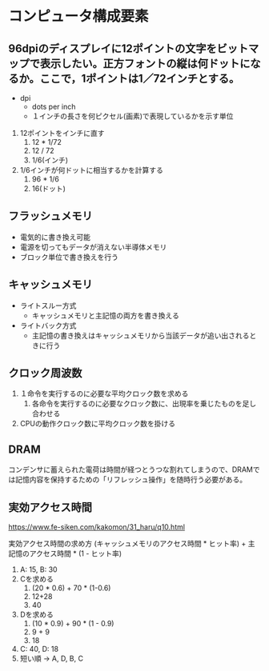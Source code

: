 # コンピュータ構成要素

## 96dpiのディスプレイに12ポイントの文字をビットマップで表示したい。正方フォントの縦は何ドットになるか。ここで，1ポイントは1／72インチとする。
- dpi
  - dots per inch
  - １インチの長さを何ピクセル(画素)で表現しているかを示す単位

1. 12ポイントをインチに直す
   1. 12 * 1/72
   2. 12 / 72
   3. 1/6(インチ)
2. 1/6インチが何ドットに相当するかを計算する
   1. 96 * 1/6
   2. 16(ドット)


## フラッシュメモリ
- 電気的に書き換え可能
- 電源を切ってもデータが消えない半導体メモリ
- ブロック単位で書き換えを行う


## キャッシュメモリ
- ライトスルー方式
  - キャッシュメモリと主記憶の両方を書き換える
- ライトバック方式
  - 主記憶の書き換えはキャッシュメモリから当該データが追い出されるときに行う


## クロック周波数
1. １命令を実行するのに必要な平均クロック数を求める
   1. 各命令を実行するのに必要なクロック数に、出現率を乗じたものを足し合わせる
2. CPUの動作クロック数に平均クロック数を掛ける


## DRAM
コンデンサに蓄えられた電荷は時間が経つとうつな割れてしまうので、DRAMでは記憶内容を保持するための「リフレッシュ操作」を随時行う必要がある。


## 実効アクセス時間
https://www.fe-siken.com/kakomon/31_haru/q10.html

実効アクセス時間の求め方
(キャッシュメモリのアクセス時間 * ヒット率) + 主記憶のアクセス時間 * (1 - ヒット率)

1. A: 15, B: 30
2. Cを求める
   1. (20 * 0.6) + 70 * (1-0.6)
   2. 12+28
   3. 40
3. Dを求める
   1. (10 * 0.9) + 90 * (1 - 0.9)
   2. 9 + 9
   3. 18
4. C: 40, D: 18
5. 短い順 -> A, D, B, C

